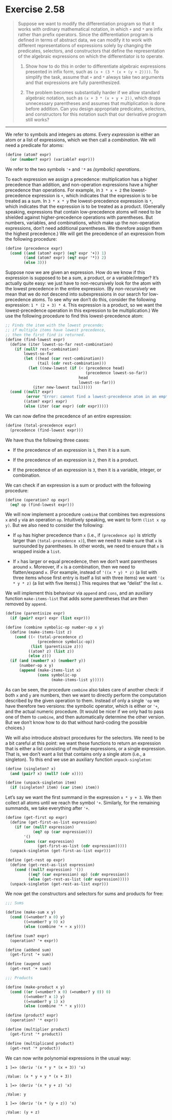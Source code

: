 # Exercise 2.58

> Suppose we want to modify the differentiation program so that it works with ordinary mathematical notation, in which `+` and `*` are infix rather than prefix operators.
> Since the differentiation program is defined in terms of abstract data, we can modify it to work with different representations of expressions solely by changing the predicates, selectors, and constructors that define the representation of the algebraic expressions on which the differentiator is to operate.
>
> 1. Show how to do this in order to differentiate algebraic expressions presented in infix form, such as `(x + (3 * (x + (y + 2))))`.
>    To simplify the task, assume that `+` and `*` always take two arguments and that expressions are fully parenthesized.
>
> 2. The problem becomes substantially harder if we allow standard algebraic notation, such as `(x + 3 * (x + y + 2))`, which drops unnecessary parentheses and assumes that multiplication is done before addition.
>    Can you design appropriate predicates, selectors, and constructors for this notation such that our derivative program still works?

---

We refer to symbols and integers as _atoms_.
Every _expression_ is either an atom or a list of expressions, which we then call a _combination_.
We will need a predicate for atoms:
```scheme
(define (atom? expr)
  (or (number? expr) (variable? expr)))
```
We refer to the two symbols `'+` and `'*` as _(symbolic) operations_.

To each expression we assign a precedence:
multiplication has a higher precedence than addition, and non-operation expressions have a higher precedence than operations.
For example, in `3 * x + 2` the lowest-precedence expression is `+`, which indicates that the expression is to be treated as a sum.
In `3 * x * y` the lowest-precedence expression is `*`, which indicates that the expression is to be treated as a product.
(Generally speaking, expressions that contain low-precedence atoms will need to be shielded against higher-precedence operations with parentheses.
But numbers, variables, and combinations, which make up the non-operation expressions, don’t need additional parentheses.
We therefore assign them the highest precedence.)
We will get the precedence of an expression from the following procedure:
```scheme
(define (precedence expr)
  (cond ((and (atom? expr) (eq? expr '+)) 1)
        ((and (atom? expr) (eq? expr '*)) 2)
        (else 3)))
```

Suppose now we are given an expression.
How do we know if this expression is supposed to be a sum, a product, or a variable/integer?
It’s actually quite easy:
we just have to non-recursively look for the atom with the lowest precedence in the entire expression.
(By _non-recursively_ we mean that we do not descend into subexpressions in our search for low-precedence atoms.
To see why we don’t do this, consider the following expression: `1 * (2 + 3) * 4`.
This expression is a product, so we want the lowest-precedence operation in this expression to be multiplication.)
We use the following procedure to find this lowest-precedence atom:
```scheme
;; Finds the item with the lowest precende;
;; if multiple items have lowest precedence,
;; then the first find is returned.
(define (find-lowest expr)
  (define (iter lowest-so-far rest-combination)
    (if (null? rest-combination)
        lowest-so-far
        (let ((head (car rest-combination))
              (tail (cdr rest-combination)))
          (let ((new-lowest (if (< (precedence head)
                                   (precedence lowest-so-far))
                                head
                                lowest-so-far)))
            (iter new-lowest tail)))))
  (cond ((null? expr)
         (error "Error: cannot find a lowest-precedence atom in an empty expression"))
        ((atom? expr) expr)
        (else (iter (car expr) (cdr expr)))))
```
We can now define the precedence of an entire expression:
```scheme
(define (total-precedence expr)
  (precedence (find-lowest expr)))

```
We have thus the following three cases:

- If the precedence of an expression is `1`, then it is a sum.

- If the precedence of an expression is `2`, then it is a product.

- If the precedence of an expression is `3`, then it is a variable, integer, or combination.

We can check if an expression is a sum or product with the following procedure:
```scheme
(define (operation? op expr)
  (eq? op (find-lowest expr)))
```

We will now implement a procedure `combine` that combines two expressions `x` and `y` via an operation `op`.
Intuitively speaking, we want to form `(list x op y)`.
But we also need to consider the following:

- If `op` has higher precedence than `x` (i.e., if `(precedence op)` is strictly larger than `(total-precedence x)`), then we need to make sure that `x` is surrounded by parentheses.
  In other words, we need to ensure that `x` is wrapped inside a `list`.

- If `x` has larger or equal precedence, then we don’t want parentheses around `x`.
  Moreover, if `x` is a combination, then we need to flatten/expand `x`.
  (For example, instead of `'((x * y) * z)` (a list with three items whose first entry is itself a list with three items) we want `'(x * y * z)` (a list with five items).)
  This requires that we “delist” the list `x`.

We will implement this behaviour via `append` and `cons`, and an auxiliary function `make-items-list` that adds some parentheses that are then removed by `append`.
```scheme
(define (parentisize expr)
  (if (pair? expr) expr (list expr)))

(define (combine symbolic-op number-op x y)
  (define (make-items-list z)
    (cond ((< (total-precedence z)
              (precedence symbolic-op))
           (list (parentisize z)))
          ((atom? z) (list z))
          (else z)))
  (if (and (number? x) (number? y))
      (number-op x y)
      (append (make-items-list x)
              (cons symbolic-op
                    (make-items-list y)))))
```
As can be seen, the procedure `combine` also takes care of another check:
if both `x` and `y` are numbers, then we want to directly perform the computation described by the given operation to them.
Instead of only a single `'op` we have therefore two versions:
the symbolic operator, which is either or `'+`, and the actual numeric procedure.
(It would be nicer if we only had to pass one of them to `combine`, and then automatically determine the other version.
But we don’t know how to do that without hard-coding the possible choices.)

We will also introduce abstract procedures for the selectors.
We need to be a bit careful at this point:
we want these functions to return an expression that is either a list consisting of multiple expressions, or a single expression.
That is, we don’t want a list that contains only a single atom (i.e., a singleton).
To this end we use an auxiliary function `unpack-singleton`:
```scheme
(define (singleton? x)
  (and (pair? x) (null? (cdr x))))

(define (unpack-singleton item)
  (if (singleton? item) (car item) item))
```

Let’s say we want the first summand in the expression `x * y + 3`.
We then collect all atoms until we reach the symbol `'+`.
Similarly, for the remaining summands, we take everything after `'+`.
```scheme
(define (get-first op expr)
  (define (get-first-as-list expression)
    (if (or (null? expression)
            (eq? op (car expression)))
        '()
        (cons (car expression)
              (get-first-as-list (cdr expression)))))
  (unpack-singleton (get-first-as-list expr)))

(define (get-rest op expr)
  (define (get-rest-as-list expression)
    (cond ((null? expression) '())
          ((eq? (car expression) op) (cdr expression))
          (else (get-rest-as-list (cdr expression)))))
  (unpack-singleton (get-rest-as-list expr)))
```

We now get the constructors and selectors for sums and products for free:
```scheme
;;; Sums

(define (make-sum x y)
  (cond ((=number? x 0) y)
        ((=number? y 0) x)
        (else (combine '+ + x y))))

(define (sum? expr)
  (operation? '+ expr))

(define (addend sum)
  (get-first '+ sum))

(define (augend sum)
  (get-rest '+ sum))

;;; Products

(define (make-product x y)
  (cond ((or (=number? x 0) (=number? y 0)) 0)
        ((=number? x 1) y)
        ((=number? y 1) x)
        (else (combine '* * x y))))

(define (product? expr)
  (operation? '* expr))

(define (multiplier product)
  (get-first '* product))

(define (multiplicand product)
  (get-rest '* product))
```

We can now write polynomial expressions in the usual way:
```text
1 ]=> (deriv '(x * y * (x + 3)) 'x)

;Value: (x * y + y * (x + 3))

1 ]=> (deriv '(x * y + z) 'x)

;Value: y

1 ]=> (deriv '(x * (y + z)) 'x)

;Value: (y + z)
```
